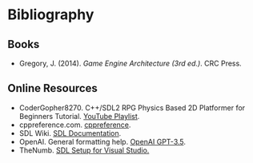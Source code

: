 # Bibliography

## Books

- Gregory, J. (2014). *Game Engine Architecture (3rd ed.)*. CRC Press.

## Online Resources

- CoderGopher8270. C++/SDL2 RPG Physics Based 2D Platformer for Beginners Tutorial. [YouTube Playlist](https://www.youtube.com/playlist?list=PL2RPjWnJduNmXHRYwdtublIPdlqocBoLS).
- cppreference.com. [cppreference](https://en.cppreference.com/w/).
- SDL Wiki. [SDL Documentation](https://wiki.libsdl.org/).
- OpenAI. General formatting help. [OpenAI GPT-3.5](https://www.openai.com/gpt).
- TheNumb. [SDL Setup for Visual Studio.](https://thenumb.at/cpp-course/sdl2/01/vsSetup.html)
